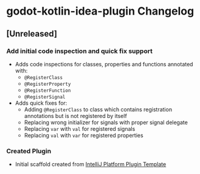 <!-- Keep a Changelog guide -> https://keepachangelog.com -->

# godot-kotlin-idea-plugin Changelog

## [Unreleased]
### Add initial code inspection and quick fix support
- Adds code inspections for classes, properties and functions annotated with:
    - `@RegisterClass`
    - `@RegisterProperty`
    - `@RegisterFunction`
    - `@RegisterSignal`
- Adds quick fixes for:
    - Adding `@RegisterClass` to class which contains registration annotations but is not registered by itself
    - Replacing wrong initializer for signals with proper signal delegate
    - Replacing `var` with `val` for registered signals
    - Replacing `val` with `var` for registered properties

### Created Plugin
- Initial scaffold created from [IntelliJ Platform Plugin Template](https://github.com/JetBrains/intellij-platform-plugin-template)
